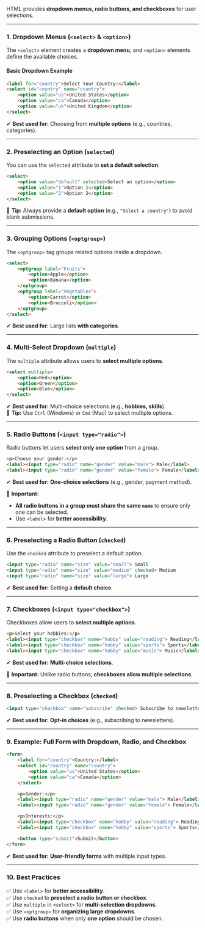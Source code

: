 HTML provides **dropdown menus, radio buttons, and checkboxes** for user selections.

---

### **1. Dropdown Menus (`<select>` & `<option>`)**
The `<select>` element creates a **dropdown menu**, and `<option>` elements define the available choices.

#### **Basic Dropdown Example**
```html
<label for="country">Select Your Country:</label>
<select id="country" name="country">
    <option value="us">United States</option>
    <option value="ca">Canada</option>
    <option value="uk">United Kingdom</option>
</select>
```
✔ **Best used for:** Choosing from **multiple options** (e.g., countries, categories).

---

### **2. Preselecting an Option (`selected`)**
You can use the `selected` attribute to **set a default selection**.

```html
<select>
    <option value="default" selected>Select an option</option>
    <option value="1">Option 1</option>
    <option value="2">Option 2</option>
</select>
```

🚨 **Tip:** Always provide a **default option** (e.g., `"Select a country"`) to avoid blank submissions.

---

### **3. Grouping Options (`<optgroup>`)**
The `<optgroup>` tag groups related options inside a dropdown.

```html
<select>
    <optgroup label="Fruits">
        <option>Apple</option>
        <option>Banana</option>
    </optgroup>
    <optgroup label="Vegetables">
        <option>Carrot</option>
        <option>Broccoli</option>
    </optgroup>
</select>
```
✔ **Best used for:** Large lists **with categories**.

---

### **4. Multi-Select Dropdown (`multiple`)**
The `multiple` attribute allows users to **select multiple options**.

```html
<select multiple>
    <option>Red</option>
    <option>Green</option>
    <option>Blue</option>
</select>
```

✔ **Best used for:** Multi-choice selections (e.g., **hobbies, skills**).  
🚨 **Tip:** Use `Ctrl` (Windows) or `Cmd` (Mac) to select multiple options.

---

### **5. Radio Buttons (`<input type="radio">`)**
Radio buttons let users **select only one option** from a group.

```html
<p>Choose your gender:</p>
<label><input type="radio" name="gender" value="male"> Male</label>
<label><input type="radio" name="gender" value="female"> Female</label>
```
✔ **Best used for:** **One-choice selections** (e.g., gender, payment method).

🚨 **Important:**  
- **All radio buttons in a group must share the same `name`** to ensure only one can be selected.
- Use `<label>` for **better accessibility**.

---

### **6. Preselecting a Radio Button (`checked`)**
Use the `checked` attribute to preselect a default option.

```html
<input type="radio" name="size" value="small"> Small
<input type="radio" name="size" value="medium" checked> Medium
<input type="radio" name="size" value="large"> Large
```
✔ **Best used for:** Setting a **default choice**.

---

### **7. Checkboxes (`<input type="checkbox">`)**
Checkboxes allow users to **select multiple options**.

```html
<p>Select your hobbies:</p>
<label><input type="checkbox" name="hobby" value="reading"> Reading</label>
<label><input type="checkbox" name="hobby" value="sports"> Sports</label>
<label><input type="checkbox" name="hobby" value="music"> Music</label>
```
✔ **Best used for:** **Multi-choice selections**.

🚨 **Important:** Unlike radio buttons, **checkboxes allow multiple selections**.

---

### **8. Preselecting a Checkbox (`checked`)**
```html
<input type="checkbox" name="subscribe" checked> Subscribe to newsletter
```
✔ **Best used for:** **Opt-in choices** (e.g., subscribing to newsletters).

---

### **9. Example: Full Form with Dropdown, Radio, and Checkbox**
```html
<form>
    <label for="country">Country:</label>
    <select id="country" name="country">
        <option value="us">United States</option>
        <option value="ca">Canada</option>
    </select>

    <p>Gender:</p>
    <label><input type="radio" name="gender" value="male"> Male</label>
    <label><input type="radio" name="gender" value="female"> Female</label>

    <p>Interests:</p>
    <label><input type="checkbox" name="hobby" value="reading"> Reading</label>
    <label><input type="checkbox" name="hobby" value="sports"> Sports</label>

    <button type="submit">Submit</button>
</form>
```

✔ **Best used for:** **User-friendly forms** with multiple input types.

---

### **10. Best Practices**
✅ Use `<label>` for **better accessibility**.  
✅ Use `checked` to **preselect a radio button or checkbox**.  
✅ Use `multiple` in `<select>` for **multi-selection dropdowns**.  
✅ Use `<optgroup>` for **organizing large dropdowns**.  
✅ Use **radio buttons** when only **one option** should be chosen.  